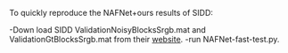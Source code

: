 To quickly reproduce the NAFNet+ours results of SIDD:

-Down load SIDD ValidationNoisyBlocksSrgb.mat and ValidationGtBlocksSrgb.mat from their [website](https://abdokamel.github.io/sidd/).
-run NAFNet-fast-test.py.


